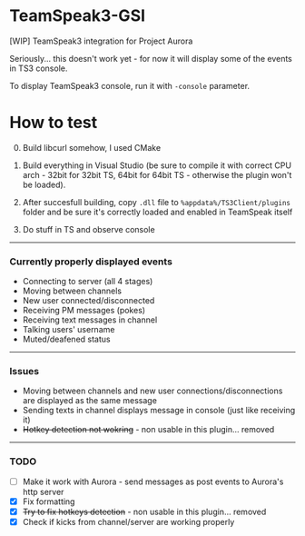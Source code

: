 # TeamSpeak3-GSI
[WIP] TeamSpeak3 integration for Project Aurora


Seriously... this doesn't work yet - for now it will display some of the events in TS3 console.

To display TeamSpeak3 console, run it with ``-console`` parameter.

# How to test
0. Build libcurl somehow, I used CMake

1. Build everything in Visual Studio (be sure to compile it with correct CPU arch - 32bit for 32bit TS, 64bit for 64bit TS - otherwise the plugin won't be loaded).

2. After succesfull building, copy ``.dll`` file to ``%appdata%/TS3Client/plugins`` folder and be sure it's correctly loaded and enabled in TeamSpeak itself

3. Do stuff in TS and observe console


-----
### Currently properly displayed events
* Connecting to server (all 4 stages)
* Moving between channels
* New user connected/disconnected
* Receiving PM messages (pokes)
* Receiving text messages in channel
* Talking users' username
* Muted/deafened status
-----

### Issues
* Moving between channels and new user connections/disconnections are displayed as the same message
* Sending texts in channel displays message in console (just like receiving it)
* ~~Hotkey detection not wokring~~ - non usable in this plugin... removed
-----

### TODO
- [ ] Make it work with Aurora - send messages as post events to Aurora's http server
- [x] Fix formatting
- [x] ~~Try to fix hotkeys detection~~ - non usable in this plugin... removed
- [x] Check if kicks from channel/server are working properly

